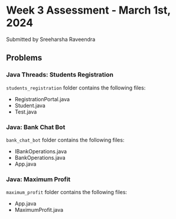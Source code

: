 # Week 3 Assessment - March 1st, 2024

Submitted by Sreeharsha Raveendra

## Problems

### Java Threads: Students Registration

`students_registration` folder contains the following files:
- RegistrationPortal.java
- Student.java
- Test.java

### Java: Bank Chat Bot

`bank_chat_bot` folder contains the following files:
- IBankOperations.java
- BankOperations.java
- App.java

### Java: Maximum Profit

`maximum_profit` folder contains the following files:
- App.java
- MaximumProfit.java